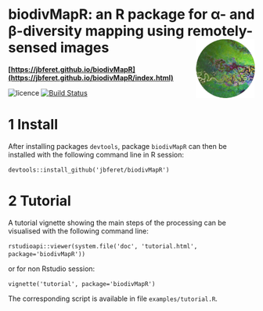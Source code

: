 # biodivMapR: an R package for α- and β-diversity mapping using remotely-sensed images <img src="man/figures/logo.png" align="right" alt="" width="120" />

**[https://jbferet.github.io/biodivMapR](https://jbferet.github.io/biodivMapR/index.html)**

![licence](https://img.shields.io/badge/Licence-GPL--3-blue.svg)
[![Build Status](https://travis-ci.org/jbferet/biodivMapR.png?branch=master)](https://travis-ci.org/jbferet/biodivMapR)

# 1 Install
After installing packages `devtools`, package `biodivMapR` can then be installed with the following command line in R session:
```
devtools::install_github('jbferet/biodivMapR')
```

# 2 Tutorial
A tutorial vignette showing the main steps of the processing can be visualised with the following command line:
```
rstudioapi::viewer(system.file('doc', 'tutorial.html', package='biodivMapR'))
```
or for non Rstudio session:
```
vignette('tutorial', package='biodivMapR')
```

The corresponding script is available in file `examples/tutorial.R`.


